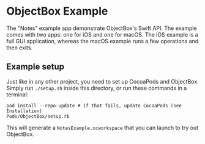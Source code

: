 ObjectBox Example
=================
The "Notes" example app demonstrate ObjectBox's Swift API.
The example comes with two apps: one for iOS and one for macOS. The iOS example is a full GUI application, whereas the macOS example runs a few operations and then exits.

Example setup
-------------
Just like in any other project, you need to set up CocoaPods and ObjectBox.
Simply run `./setup.sh` inside this directory, or run these commands in a terminal:

    pod install --repo-update # if that fails, update CocoaPods (see Installation)
    Pods/ObjectBox/setup.rb

This will generate a `NotesExample.xcworkspace` that you can launch to try out ObjectBox.
